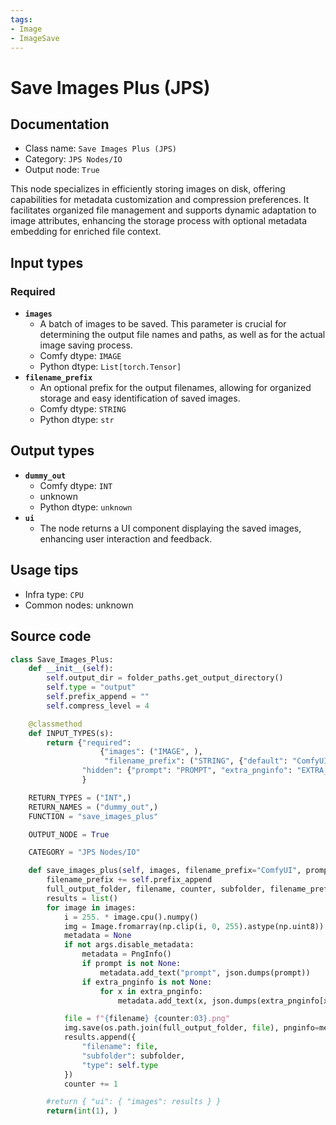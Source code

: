 ```yaml
---
tags:
- Image
- ImageSave
---
```


# Save Images Plus (JPS)
## Documentation
- Class name: `Save Images Plus (JPS)`
- Category: `JPS Nodes/IO`
- Output node: `True`

This node specializes in efficiently storing images on disk, offering capabilities for metadata customization and compression preferences. It facilitates organized file management and supports dynamic adaptation to image attributes, enhancing the storage process with optional metadata embedding for enriched file context.
## Input types
### Required
- **`images`**
    - A batch of images to be saved. This parameter is crucial for determining the output file names and paths, as well as for the actual image saving process.
    - Comfy dtype: `IMAGE`
    - Python dtype: `List[torch.Tensor]`
- **`filename_prefix`**
    - An optional prefix for the output filenames, allowing for organized storage and easy identification of saved images.
    - Comfy dtype: `STRING`
    - Python dtype: `str`
## Output types
- **`dummy_out`**
    - Comfy dtype: `INT`
    - unknown
    - Python dtype: `unknown`
- **`ui`**
    - The node returns a UI component displaying the saved images, enhancing user interaction and feedback.
## Usage tips
- Infra type: `CPU`
- Common nodes: unknown


## Source code
```python
class Save_Images_Plus:
    def __init__(self):
        self.output_dir = folder_paths.get_output_directory()
        self.type = "output"
        self.prefix_append = ""
        self.compress_level = 4

    @classmethod
    def INPUT_TYPES(s):
        return {"required": 
                    {"images": ("IMAGE", ),
                     "filename_prefix": ("STRING", {"default": "ComfyUI"})},
                "hidden": {"prompt": "PROMPT", "extra_pnginfo": "EXTRA_PNGINFO"},
                }

    RETURN_TYPES = ("INT",)
    RETURN_NAMES = ("dummy_out",)
    FUNCTION = "save_images_plus"

    OUTPUT_NODE = True

    CATEGORY = "JPS Nodes/IO"

    def save_images_plus(self, images, filename_prefix="ComfyUI", prompt=None, extra_pnginfo=None):
        filename_prefix += self.prefix_append
        full_output_folder, filename, counter, subfolder, filename_prefix = folder_paths.get_save_image_path(filename_prefix, self.output_dir, images[0].shape[1], images[0].shape[0])
        results = list()
        for image in images:
            i = 255. * image.cpu().numpy()
            img = Image.fromarray(np.clip(i, 0, 255).astype(np.uint8))
            metadata = None
            if not args.disable_metadata:
                metadata = PngInfo()
                if prompt is not None:
                    metadata.add_text("prompt", json.dumps(prompt))
                if extra_pnginfo is not None:
                    for x in extra_pnginfo:
                        metadata.add_text(x, json.dumps(extra_pnginfo[x]))

            file = f"{filename} {counter:03}.png"
            img.save(os.path.join(full_output_folder, file), pnginfo=metadata, compress_level=self.compress_level)
            results.append({
                "filename": file,
                "subfolder": subfolder,
                "type": self.type
            })
            counter += 1

        #return { "ui": { "images": results } }
        return(int(1), )            

```
